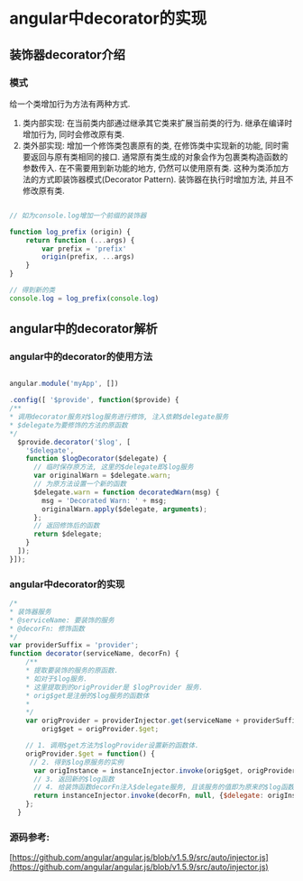 # angular中decorator的实现



## 装饰器decorator介绍

### 模式

给一个类增加行为方法有两种方式.

1. 类内部实现: 在当前类内部通过继承其它类来扩展当前类的行为. 继承在编译时增加行为, 同时会修改原有类. 
2. 类外部实现: 增加一个修饰类包裹原有的类, 在修饰类中实现新的功能, 同时需要返回与原有类相同的接口. 通常原有类生成的对象会作为包裹类构造函数的参数传入. 在不需要用到新功能的地方, 仍然可以使用原有类. 这种为类添加方法的方式即装饰器模式(Decorator Pattern). 装饰器在执行时增加方法, 并且不修改原有类. 

```javascript

// 如为console.log增加一个前缀的装饰器

function log_prefix (origin) {
	return function (...args) {
		var prefix = 'prefix'
		origin(prefix, ...args)
	}
}

// 得到新的类
console.log = log_prefix(console.log)

```

## angular中的decorator解析

### angular中的decorator的使用方法

```javascript

angular.module('myApp', [])

.config([ '$provide', function($provide) {
/**
* 调用decorator服务对$log服务进行修饰, 注入依赖$delegate服务
* $delegate为要修饰的方法的原函数
*/
  $provide.decorator('$log', [
    '$delegate',
    function $logDecorator($delegate) {
	  // 临时保存原方法, 这里的$delegate即$log服务
      var originalWarn = $delegate.warn;
      // 为原方法设置一个新的函数
      $delegate.warn = function decoratedWarn(msg) {
        msg = 'Decorated Warn: ' + msg;
        originalWarn.apply($delegate, arguments);
      };
	  // 返回修饰后的函数
      return $delegate;
    }
  ]);
}]);

```

### angular中decorator的实现

```javascript
/*
* 装饰器服务
* @serviceName: 要装饰的服务
* @decorFn: 修饰函数
*/
var providerSuffix = 'provider';
function decorator(serviceName, decorFn) {
    /**
    * 提取要装饰的服务的原函数. 
    * 如对于$log服务.
    * 这里提取到的origProvider是 $logProvider 服务. 
    * orig$get是注册的$log服务的函数体
    * 
    */
    var origProvider = providerInjector.get(serviceName + providerSuffix),
        orig$get = origProvider.$get;

	// 1. 调用$get方法为$logProvider设置新的函数体. 
    origProvider.$get = function() {
     // 2. 得到$log原服务的实例
      var origInstance = instanceInjector.invoke(orig$get, origProvider);
      // 3. 返回新的$log函数
      // 4. 给装饰函数decorFn注入$delegate服务, 且该服务的值即为原来的$log函数. 
      return instanceInjector.invoke(decorFn, null, {$delegate: origInstance});
    };
  }

```

### 源码参考: 

[https://github.com/angular/angular.js/blob/v1.5.9/src/auto/injector.js](https://github.com/angular/angular.js/blob/v1.5.9/src/auto/injector.js)
